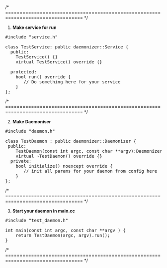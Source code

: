 /* ================================================================================= */

1) **Make service for run**
<pre>
#include "service.h"

class TestService: public daemonizer::Service {
  public:
    TestService() {}
    virtual TestService() override {}
    
  protected:
    bool run() override {
       // Do something here for your service
    }
};
</pre>

/* ================================================================================= */

2) **Make Daemoniser**

<pre>
#include "daemon.h"

class TestDaemon : public daemonizer::Daemonizer {
 public:
  	TestDaemon(const int argc, const char **argv):Daemonizer(argc, argv) {}
  	virtual ~TestDaemon() override {}
  private:
  	bool initialize() noexcept override {
  	   // init all params for your daemon from config here
  	}
};
</pre>

/* ================================================================================= */

3) **Start your daemon in main.cc**

<pre>
#include "test_daemon.h"

int main(const int argc, const char **argv ) { 
	return TestDaemon(argc, argv).run();
}
</pre>

/* ================================================================================= */
